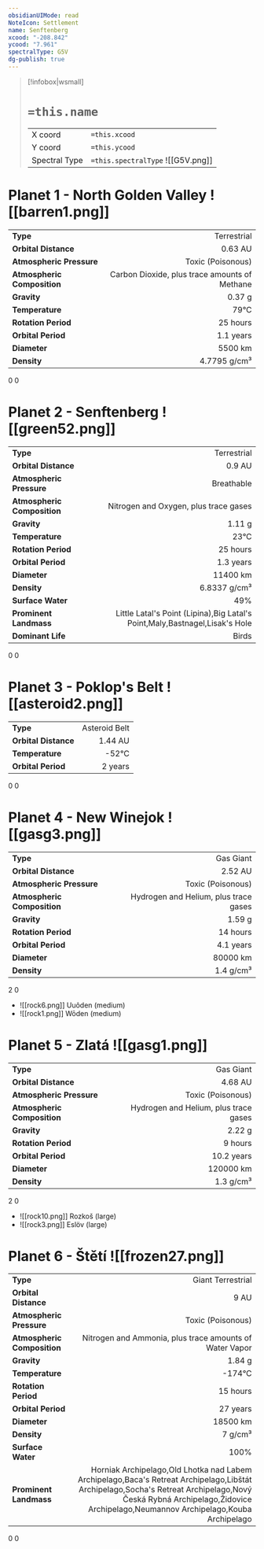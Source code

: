 ```yaml
---
obsidianUIMode: read
NoteIcon: Settlement
name: Senftenberg
xcood: "-208.842"
ycood: "7.961"
spectralType: G5V
dg-publish: true
---
```

> [!infobox|wsmall]
> # `=this.name`
> | | |
> | - | - |
> | X coord | `=this.xcood` |
> | Y coord| `=this.ycood` |
> | Spectral Type | `=this.spectralType` ![[G5V.png]] |

# Planet 1 - North Golden Valley ![[barren1.png]]
|                             |                           |
| --------------------------- | -------------------------:|
| **Type**                    |             Terrestrial |
| **Orbital Distance**        |   0.63 AU |
| **Atmospheric Pressure**    |       Toxic (Poisonous) |
| **Atmospheric Composition** |      Carbon Dioxide, plus trace amounts of Methane |
| **Gravity**                 |        0.37 g |
| **Temperature**             |    79°C |
| **Rotation Period**         |  25 hours |
| **Orbital Period** | 1.1 years |
| **Diameter**                |      5500 km | 
| **Density**                 |    4.7795 g/cm³ |



0
0



# Planet 2 - Senftenberg ![[green52.png]]
|                             |                           |
| --------------------------- | -------------------------:|
| **Type**                    |             Terrestrial |
| **Orbital Distance**        |   0.9 AU |
| **Atmospheric Pressure**    |       Breathable |
| **Atmospheric Composition** |      Nitrogen and Oxygen, plus trace gases |
| **Gravity**                 |        1.11 g |
| **Temperature**             |    23°C |
| **Rotation Period**         |  25 hours |
| **Orbital Period** | 1.3 years |
| **Diameter**                |      11400 km | 
| **Density**                 |    6.8337 g/cm³ |
| **Surface Water**           |           49% | 
| **Prominent Landmass**      |         Little Latal's Point (Lipina),Big Latal's Point,Maly,Bastnagel,Lisak's Hole | 
| **Dominant Life**           |         Birds |



0
0



# Planet 3 - Poklop's Belt ![[asteroid2.png]]
|                             |                           |
| --------------------------- | -------------------------:|
| **Type**                    |             Asteroid Belt |
| **Orbital Distance**        |   1.44 AU |
| **Temperature**             |    -52°C |
| **Orbital Period** | 2 years |



0
0



# Planet 4 - New Winejok ![[gasg3.png]]
|                             |                           |
| --------------------------- | -------------------------:|
| **Type**                    |             Gas Giant |
| **Orbital Distance**        |   2.52 AU |
| **Atmospheric Pressure**    |       Toxic (Poisonous) |
| **Atmospheric Composition** |      Hydrogen and Helium, plus trace gases |
| **Gravity**                 |        1.59 g |
| **Rotation Period**         |  14 hours |
| **Orbital Period** | 4.1 years |
| **Diameter**                |      80000 km | 
| **Density**                 |    1.4 g/cm³ |



2
0

- ![[rock6.png]] Uuôden (medium)
- ![[rock1.png]] Wōden (medium)


# Planet 5 - Zlatá ![[gasg1.png]]
|                             |                           |
| --------------------------- | -------------------------:|
| **Type**                    |             Gas Giant |
| **Orbital Distance**        |   4.68 AU |
| **Atmospheric Pressure**    |       Toxic (Poisonous) |
| **Atmospheric Composition** |      Hydrogen and Helium, plus trace gases |
| **Gravity**                 |        2.22 g |
| **Rotation Period**         |  9 hours |
| **Orbital Period** | 10.2 years |
| **Diameter**                |      120000 km | 
| **Density**                 |    1.3 g/cm³ |



2
0

- ![[rock10.png]] Rozkoš (large)
- ![[rock3.png]] Eslöv (large)


# Planet 6 - Štětí ![[frozen27.png]]
|                             |                           |
| --------------------------- | -------------------------:|
| **Type**                    |             Giant Terrestrial |
| **Orbital Distance**        |   9 AU |
| **Atmospheric Pressure**    |       Toxic (Poisonous) |
| **Atmospheric Composition** |      Nitrogen and Ammonia, plus trace amounts of Water Vapor |
| **Gravity**                 |        1.84 g |
| **Temperature**             |    -174°C |
| **Rotation Period**         |  15 hours |
| **Orbital Period** | 27 years |
| **Diameter**                |      18500 km | 
| **Density**                 |    7 g/cm³ |
| **Surface Water**           |           100% | 
| **Prominent Landmass**      |         Horniak Archipelago,Old Lhotka nad Labem Archipelago,Baca's Retreat Archipelago,Libštát Archipelago,Socha's Retreat Archipelago,Nový Česká Rybná Archipelago,Židovice Archipelago,Neumannov Archipelago,Kouba Archipelago | 



0
0



